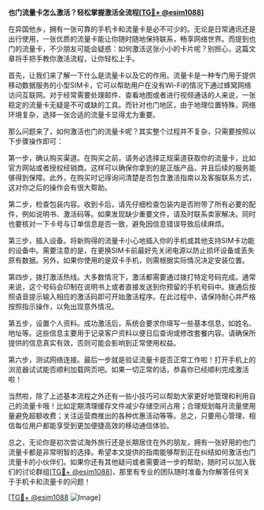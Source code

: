 **也门流量卡怎么激活？轻松掌握激活全流程[[TG💪+ @esim1088](https://t.me/s/esim1088)]**

在异国他乡，拥有一张可靠的手机卡和流量卡是必不可少的。无论是日常通讯还是出行使用，一张优质的流量卡能让你随时随地保持联系，畅享网络世界。而提到也门的流量卡，不少朋友可能会疑惑：如何激活这张小小的卡片呢？别担心，这篇文章将手把手教你激活流程，让你轻松上手。

首先，让我们来了解一下什么是流量卡以及它的作用。流量卡是一种专门用于提供移动数据服务的小型SIM卡，它可以帮助用户在没有Wi-Fi的情况下通过蜂窝网络访问互联网。对于经常需要处理邮件、查看地图或者进行视频通话的人来说，一张稳定的流量卡无疑是不可或缺的工具。而针对也门地区，由于地理位置特殊，网络环境复杂，选择一张合适的流量卡显得尤为重要。

那么问题来了，如何激活也门的流量卡呢？其实整个过程并不复杂，只需要按照以下步骤操作即可：

第一步，确认购买渠道。在购买之前，请务必选择正规渠道获取你的流量卡，比如官方网站或者授权经销商。这样可以确保你拿到的是正版产品，并且后续的服务能够得到保障。此外，在购买时记得询问清楚是否包含激活指南以及客服联系方式，这对你之后的操作会有很大帮助。

第二步，检查包装内容。收到卡后，请先仔细检查包装内是否附带了所有必要的配件，例如说明书、激活码等。如果发现缺少重要文件，请及时联系卖家解决。同时也要核对一下卡号与订单信息是否一致，避免因信息错误导致后续麻烦。

第三步，插入设备。将新购得的流量卡小心地插入你的手机或其他支持SIM卡功能的设备中。需要注意的是，在更换SIM卡前最好先关闭电源以防止损坏设备或丢失原有数据。另外，如果你使用的是双卡手机，则需根据实际情况决定安装位置。

第四步，拨打激活热线。大多数情况下，激活都需要通过拨打特定号码完成。通常来说，这个号码会印制在说明书上或者直接发送到你预留的手机号码中。拨通后按照语音提示输入相应的激活码即可开始激活程序。在此过程中，请保持耐心并严格按照指示操作，以免出现意外情况。

第五步，设置个人资料。成功激活后，系统会要求你填写一些基本信息，如姓名、地址等。这些信息主要用于记录客户资料以便日后查询或修改套餐内容。请确保所提供的信息真实有效，否则可能会影响到正常使用权益。

第六步，测试网络连接。最后一步就是验证流量卡是否正常工作啦！打开手机上的浏览器试试能否顺利加载网页吧。如果一切正常的话，恭喜你已经顺利完成激活啦！

当然啦，除了上述基本流程之外还有一些小技巧可以帮助大家更好地管理和利用自己的流量卡哦！比如定期清理缓存文件减少存储空间占用；合理规划每月流量使用量避免超额收费；关注运营商推出的各种优惠活动等等。总之，只要用心管理，相信每位用户都能享受到更加便捷高效的移动通信体验。

总之，无论你是初次尝试海外旅行还是长期居住在外的朋友，拥有一张好用的也门流量卡都是非常明智的选择。希望本文提供的指南能够帮到正在纠结如何激活也门流量卡的小伙伴们。如果你还有其他疑问或者需要进一步的帮助，随时可以加入我们的讨论群组[[TG💪+ @esim1088](https://t.me/s/esim1088)]，那里有专业的团队随时准备为你解答任何关于手机卡和流量卡的问题！

[[TG💪+ @esim1088](https://t.me/s/esim1088) ![Image](https://i.postimg.cc/4NQfJmqS/Snipaste-2025-05-13-00-14-12.png)]